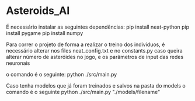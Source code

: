 # Asteroids_AI

É necessário instalar as seguintes dependências:
pip install neat-python
pip install pygame
pip install numpy

Para correr o projeto de forma a realizar o treino dos indivíduos, 
é necessário alterar nos files neat_config.txt e no constants.py caso 
queira alterar número de asteróides no jogo, e os parâmetros de input das redes neuronais

o comando é o seguinte: 
python ./src/main.py

Caso tenha modelos que já foram treinados e salvos na pasta do models o comando é o seguinte
python ./src/main.py "./models/filename"